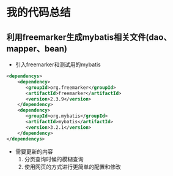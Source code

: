 # 我的代码总结

## 利用freemarker生成mybatis相关文件(dao、mapper、bean)
 + 引入freemarker和测试用的mybatis
 ```xml
 <dependencys>
     <dependency>
        <groupId>org.freemarker</groupId>
        <artifactId>freemarker</artifactId>
        <version>2.3.9</version>
     </dependency>
     <dependency>
        <groupId>org.mybatis</groupId>
        <artifactId>mybatis</artifactId>
        <version>3.2.1</version>
     </dependency>
 </dependencys>
 ```
 + 需要更新的内容
   1. 分页查询时候的模糊查询
   2. 使用网页的方式进行更简单的配置和修改